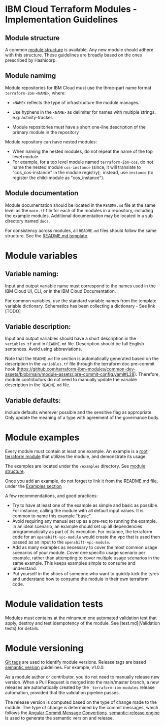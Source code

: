 # IBM Cloud Terraform Modules - Implementation Guidelines

## Module structure

A common [module structure](module_structure.md) is available. Any new module should adhere with this structure. These guidelines are broadly based on the ones prescribed by Hashicorp.

## Module namimg

Module repositories for IBM Cloud must use the three-part name format `terraform-ibm-<NAME>`, where:
- `<NAME>` reflects the type of infrastructure the module manages.
- Use hyphens in the `<NAME>` as delimiter for names with multiple strings. e.g: activity-tracker.

- Module repositories must have a short one-line description of the primary module in the repository

Module repository can have nested modules:
- When naming the nested modules, do not repeat the name of the top level module.
- For example, for a top level module named `terraform-ibm-cos`, do not name the nested module `cos-instance` (since, it will translate to "cos_cos-instance" in the module registry);  instead, use `instance` (to register the child-module as "cos_instance").

## Module documentation

Module documentation should be located in the `README.md` file at the same level as the `main.tf` file for each of the modules in a repository, including the example modules. Additional documentation may be located in a sub directory named `docs`.

For consistency across modules, all `README.md` files should follow the same structure. See the [README.md template](https://github.com/terraform-ibm-modules/terraform-ibm-module-template/blob/main/README.md).

# Module variables

## Variable naming:

Input and output variable name must correspond to the names used in the IBM Cloud UI, CLI, or in the IBM Cloud Documentation.

For common variables, use the standard variable names from the template variable dictionary. Schematics has been collecting a dictionary - See link [TODO]

## Variable description:

Input and output variables should have a short description in the `variables.tf` and in `README.md` file. Description should be full English sentences. Avoid using abbreviations.

Note that the `README.md` file section is automatically generated based on the description in the `variables.tf` file through the terraform doc pre-commit hook (https://github.com/terraform-ibm-modules/common-dev-assets/blob/main/module-assets/.pre-commit-config.yaml#L28). Therefore, module contributors do not need to manually update the variable description in the `README.md` file.

## Variable defaults:

Include defaults wherever possible and the sensitive flag as appropriate. Only update the meaning of a type with agreement of the governance body.

# Module examples

Every module must contain at least one example. An example is a [root terraform module](https://www.terraform.io/language/modules#the-root-module) that utilizes the module, and demonstrate its usage.

The examples are located under the `/examples` directory. See [module structure](module_structure.md).

Once you add an example, do not forget to link it from the README.md file, under the [Examples section](https://github.com/terraform-ibm-modules/terraform-ibm-module-template#examples)


A few recommendations, and good practices:
- Try to have at least one of the example as simple and basic as possible. For instance, calling the module with all default input values. It is common to name this example "basic". 
- Avoid requiring any manual set up as a pre-req to running the example. In an ideal scenario, an example should set up all dependencies programmatically as part of its execution. For instance, the terraform code for an `openshift-vpc-module` would create the vpc that is used then passed as an input to the `openshift-vpc-module`.
- Add as many examples as necessary to cover the most common usage scenarios of your module. Cover one specific usage scenario per example, rather than attempting to cover multiple usage scenarios in the same example. This keeps examples simple to consume and understand.
- Put yourself in the shoes of someone who want to quickly kick the tyres and understand how to consume the module in their own terraform code.


# Module validation tests

Modules must contains at the minumum one automated validation test that apply, destroy and test idempotency of the module. See [test.md](Validation tests) for details.

# Module versioning

[Git tags](https://git-scm.com/book/en/v2/Git-Basics-Tagging) are used to identify module versions. Release tags are based [semantic version](https://semver.org/) guidelines. For example, v1.0.0.

As a module author or contributor, you do not need to manually release new version. When a Pull Request is merged into the main/master branch, a new releases are automatically created by the ` terraform-ibm-modules` release automation, provided that the validation pipeline passes.

The release version is computed based on the type of change made to the module. The type of change is determined by the commit messages, which follows the [Angular Commit Message Convertions](https://github.com/angular/angular/blob/main/CONTRIBUTING.md#-commit-message-format). [semantic-release engine](https://github.com/semantic-release/semantic-release) is used to generate the semantic version and release.